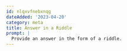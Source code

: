 ```yaml
---
id: nlqxvfnebxnqg
dateAdded: '2023-04-20'
category: meta
title: Answer in a Riddle
prompt: |
  Provide an answer in the form of a riddle.
---
```

